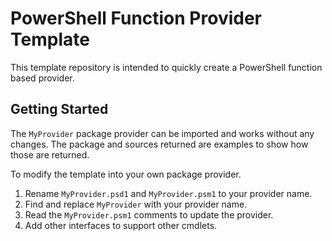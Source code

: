 # PowerShell Function Provider Template

This template repository is intended to quickly create a
PowerShell function based provider.

## Getting Started

The `MyProvider` package provider can be imported and works without any changes.
The package and sources returned are examples to show how those are returned.

To modify the template into your own package provider.

1. Rename `MyProvider.psd1` and `MyProvider.psm1` to your provider name.
2. Find and replace `MyProvider` with your provider name.
3. Read the `MyProvider.psm1` comments to update the provider.
4. Add other interfaces to support other cmdlets.
